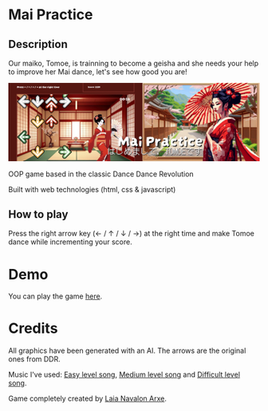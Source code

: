 # Mai Practice

## Description 

Our maiko, Tomoe, is trainning to become a geisha and she needs your help to improve her Mai dance, let's see how good you are!

<img src="./images/README.jpg" alt="Geisha Mai Practice game preview">

OOP game based in the classic Dance Dance Revolution

Built with web technologies (html, css & javascript)


## How to play

Press the right arrow key (← / ↑ / ↓ / →) at the right time and make Tomoe dance while incrementing your score.


# Demo

You can play the game <a href="https://feelikeadoll.github.io/geisha-ddr-oop-game/">here</a>.


# Credits

All graphics have been generated with an AI. The arrows are the original ones from DDR.

Music I've used: <a href="https://www.youtube.com/watch?v=eJwHKrFX0Zc">Easy level song</a>, <a href="https://www.youtube.com/watch?v=s7VD9spSwQ0">Medium level song</a> and <a href="https://www.youtube.com/watch?v=NPX6_qfUIhw">Difficult level song</a>.

Game completely created by <a href="https://github.com/feelikeadoll">Laia Navalon Arxe</a>.